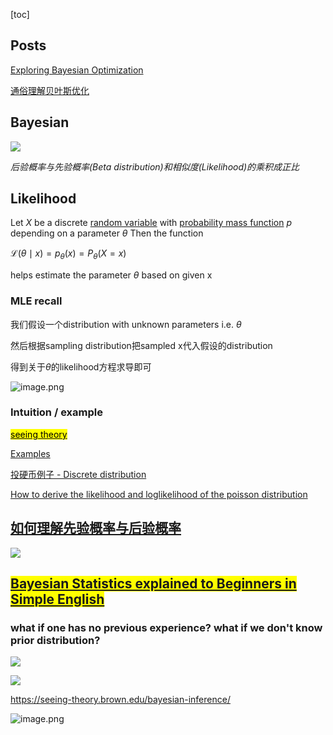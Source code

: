 [toc]

## Posts



[Exploring Bayesian Optimization](https://distill.pub/2020/bayesian-optimization/)

[通俗理解贝叶斯优化](https://mp.weixin.qq.com/s/VEMG7e0D9Q1OwRE6wAxrsA)



## Bayesian



![](https://i.loli.net/2020/01/14/UrCKEOn6DuXwdIL.png)



*后验概率与先验概率(Beta distribution)和相似度(Likelihood)的乘积成正比*



## Likelihood

Let $X$ be a discrete [random variable](https://en.wikipedia.org/wiki/Random_variable) with [probability mass function](https://en.wikipedia.org/wiki/Probability_mass_function) $p$ depending on a parameter $\theta$ Then the function

$\mathcal{L}(\theta \mid x) = p_\theta (x) = P_\theta (X=x)$

helps estimate the parameter $\theta$ based on given x

### MLE recall

我们假设一个distribution with unknown parameters i.e. $\theta$ 

然后根据sampling distribution把sampled x代入假设的distribution

得到关于$\theta$的likelihood方程求导即可

![image.png](https://i.loli.net/2020/01/14/RpJxmaFH7y4NX1g.png)

### Intuition / example

[<mark> seeing theory</mark>](https://seeing-theory.brown.edu/bayesian-inference/)

[Examples](https://en.wikipedia.org/wiki/Maximum_likelihood_estimation#Examples)

[投硬币例子 - Discrete distribution](https://en.wikipedia.org/wiki/Maximum_likelihood_estimation#Discrete_distribution,_finite_parameter_space)

[How to derive the likelihood and loglikelihood of the poisson distribution ](https://math.stackexchange.com/questions/2399613/how-to-derive-the-likelihood-and-loglikelihood-of-the-poisson-distribution)



## [如何理解先验概率与后验概率](https://zhuanlan.zhihu.com/p/26464206)



![](https://i.loli.net/2020/05/15/Wrw7Yndz8CxakyD.png)





## <mark>[Bayesian Statistics explained to Beginners in Simple English](https://www.analyticsvidhya.com/blog/2016/06/bayesian-statistics-beginners-simple-english/)</mark>



### what if one has no previous experience? what if we don't know prior distribution? 



![](https://i.loli.net/2020/05/15/lx8BebwDd4j7A5v.png)





![](https://i.loli.net/2020/05/18/yFaHJRXlKf4USg5.png)





https://seeing-theory.brown.edu/bayesian-inference/



![image.png](https://i.loli.net/2020/01/14/QI453BDpgaZivc2.png)









